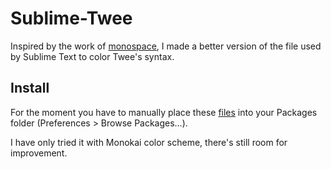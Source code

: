 # Sublime-Twee

Inspired by the work of [monospace](https://github.com/monospaced/sublime-twee), I made a better version of the file used by Sublime Text to color Twee's syntax.

## Install

For the moment you have to manually place these [files](Files) into your Packages folder (Preferences > Browse Packages…). 

I have only tried it with Monokai color scheme, there's still room for improvement.
